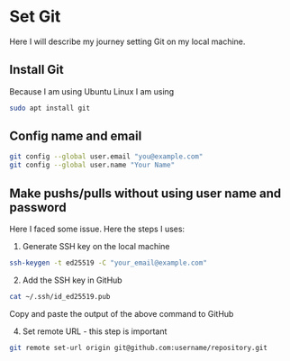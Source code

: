# Set Git

Here I will describe my journey setting Git on my local machine.

## Install Git

Because I am using Ubuntu Linux I am using

```bash
sudo apt install git
```

## Config name and email

```bash
git config --global user.email "you@example.com"
git config --global user.name "Your Name"
```

## Make pushs/pulls without using user name and password

Here I faced some issue. Here the steps I uses:

1. Generate SSH key on the local machine

```bash
ssh-keygen -t ed25519 -C "your_email@example.com"
```

2. Add the SSH key in GitHub

```bash
cat ~/.ssh/id_ed25519.pub
```
Copy and paste the output of the above command to GitHub

4. Set remote URL - this step is important

```bash
git remote set-url origin git@github.com:username/repository.git
```

